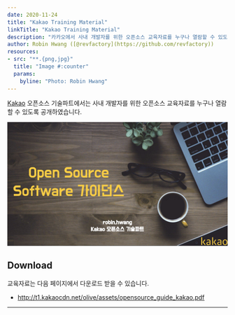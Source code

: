 ```yaml
---
date: 2020-11-24
title: "Kakao Training Material"
linkTitle: "Kakao Training Material"
description: "카카오에서 사내 개발자를 위한 오픈소스 교육자료를 누구나 열람할 수 있도록 공개하였습니다"
author: Robin Hwang ([@revfactory](https://github.com/revfactory))
resources:
- src: "**.{png,jpg}"
  title: "Image #:counter"
  params:
    byline: "Photo: Robin Hwang"
---
```


[Kakao](https://www.kakaocorp.com/) 오픈소스 기술파트에서는 사내 개발자를 위한 오픈소스 교육자료를 누구나 열람할 수 있도록 공개하였습니다. 

![featured-kakao-guide](featured-kakao-guide.png)

## Download

교육자료는 다음 페이지에서 다운로드 받을 수 있습니다. 

* http://t1.kakaocdn.net/olive/assets/opensource_guide_kakao.pdf


---------
